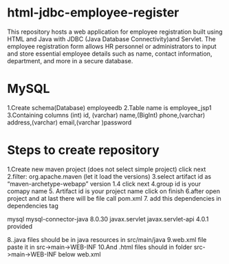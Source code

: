 # html-jdbc-employee-register
This repository hosts a web application for employee registration built using HTML and Java with JDBC (Java Database Connectivity)and Servlet. The employee registration form allows HR personnel or administrators to input and store essential employee details such as name, contact information, department, and more in a secure database.

# MySQL 
1.Create schema(Database) employeedb 
2.Table name is employee_jsp1
3.Containing columns (int) id, (varchar) name,(BigInt) phone,(varchar) address,(varchar) email,(varchar )password

# Steps to create repository
1.Create new maven project (does not select simple project) click next
2.filter: org.apache.maven (let it load the versions)
3.select artifact id as “maven-archetype-webapp” version 1.4 click next
4.group id is your comapy name
5. Artifact id is your project name click on finish
6.after open project and at last there will be file call pom.xml 
7. add this dependencies  in dependencies tag

</dependency>
  <!-- https://mvnrepository.com/artifact/mysql/mysql-connector-java -->
<dependency>
    <groupId>mysql</groupId>
    <artifactId>mysql-connector-java</artifactId>
    <version>8.0.30</version>
</dependency>
<!-- https://mvnrepository.com/artifact/javax.servlet/javax.servlet-api -->
<dependency>
    <groupId>javax.servlet</groupId>
    <artifactId>javax.servlet-api</artifactId>
    <version>4.0.1</version>
    <scope>provided</scope>
</dependency>

  </dependencies>

8..java files should be in java resources in src/main/java
9.web.xml file paste it in src->main->WEB-INF
10.And .html files should in folder src->main->WEB-INF below web.xml

